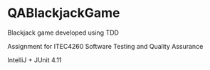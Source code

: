 # QABlackjackGame
Blackjack game developed using TDD

Assignment for ITEC4260 Software Testing and Quality Assurance

IntelliJ + JUnit 4.11
